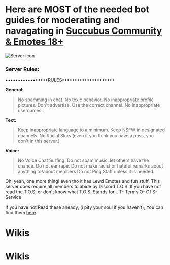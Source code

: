 # Here are __MOST__ of the needed bot guides for moderating and navagating in [Succubus Community & Emotes 18+](https://discord.gg/invite/vYxjFrh)
![Server Icon](https://cdn.discordapp.com/icons/714217768651587694/6d335696d1f9551d31e83b5844741f4c)



### Server Rules:


•••••••••••••••••RULES•••••••••••••••••••••

**General:**
> No spamming in chat.
> No toxic behavior.
> No inappropriate profile pictures.
> Don't advertise.
> Use the correct channel.
> No inappropriate usernames .

**Text:**
> Keep inappropriate language to a minimum.
> Keep NSFW in designated channels.
> No Racial Slurs (even if you think you have a pass, you don't in this server.)

**Voice:**
> No Voice Chat Surfing.
> Do not spam music, let others have the chance.
> Do not ear rape.
> Do not make racist or hateful remarks about anything to/about members
Do not Ping Staff unless it is needed.


Oh, yeah, one more thing!
even tho it has Lewd Emotes and fun stuff, This server does require all members to abide by Discord T.O.S.
If you have not read the T.O.S, or don't know what T.O.S. Stands for...
T- Terms
O- Of
S- Service

If you have not Read these already, (i pity your soul if you haven't), You can find them [here](https://discordapp.com/terms).
# Wikis
# Wikis
